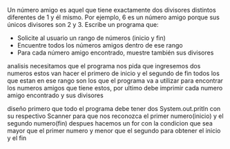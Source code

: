 
Un número amigo es aquel que tiene exactamente dos divisores distintos diferentes de 1 y él mismo. Por ejemplo, 6 es un número amigo porque sus únicos divisores son 2 y 3. Escribe un programa que:

- Solicite al usuario un rango de números (inicio y fin)
- Encuentre todos los números amigos dentro de ese rango
- Para cada número amigo encontrado, muestre también sus divisores

analisis 
necesitamos que el programa nos pida que ingresemos dos numeros estos van hacer el primero de inicio y el segundo de fin todos los que estan en ese rango son los que el programa va a utilizar para encontrar los numeros amigos que tiene estos, por ultimo debe imprimir cada numero amigo encontrado y sus divisores

diseño 
primero que todo el programa debe tener dos System.out.pritln con su respectivo Scanner para que nos reconozca el primer numero(inicio) y el segundo numero(fin)
despues hacemos un for con la condicion que sea mayor que el primer numero y menor que el segundo para obtener el inicio y el fin 
